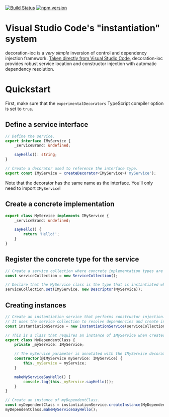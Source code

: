 [![Build Status](https://travis-ci.org/joelday/decoration-ioc.svg?branch=master)](https://travis-ci.org/joelday/decoration-ioc)
[![npm version](https://badge.fury.io/js/decoration-ioc.svg)](https://badge.fury.io/js/decoration-ioc)

# Visual Studio Code's "instantiation" system
decoration-ioc is a *very simple* inversion of control and dependency injection framework. [Taken directly from Visual Studio Code](https://github.com/microsoft/vscode/tree/master/src/vs/platform/instantiation/common), decoration-ioc provides robust service location and constructor injection with automatic dependency resolution.

# Quickstart
First, make sure that the `experimentalDecorators` TypeScript compiler option is set to `true`.

## Define a service interface

```typescript
// Define the service.
export interface IMyService {
    _serviceBrand: undefined;

    sayHello(): string;
}

// Create a decorator used to reference the interface type.
export const IMyService = createDecorator<IMyService>('myService');
```
Note that the decorator has the same name as the interface. You'll only need to import `IMyService`!

## Create a concrete implementation
```typescript
export class MyService implements IMyService {
    _serviceBrand: undefined;

    sayHello() {
        return 'Hello!';
    }
}
```

## Register the concrete type for the service
```typescript
// Create a service collection where concrete implementation types are registered.
const serviceCollection = new ServiceCollection();

// Declare that the MyService class is the type that is instantiated when an IMyService is needed.
serviceCollection.set(IMyService, new Descriptor(MyService));
```

## Creating instances
```typescript
// Create an instantiation service that performs constructor injection.
// It uses the service collection to resolve dependencies and create instances.
const instantiationService = new InstantiationService(serviceCollection);

// This is a class that requires an instance of IMyService when created.
export class MyDependentClass {
    private _myService: IMyService;

    // The myService parameter is annotated with the IMyService decorator.
    constructor(@IMyService myService: IMyService) {
        this._myService = myService;
    }

    makeMyServiceSayHello() {
        console.log(this._myService.sayHello());
    }
}

// Create an instance of myDependentClass.
const myDependentClass = instantiationService.createInstance(MyDependentClass);
myDependentClass.makeMyServiceSayHello();
```